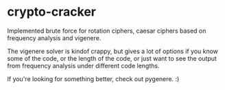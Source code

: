 crypto-cracker
==============

Implemented brute force for rotation ciphers, caesar ciphers based on
frequency analysis and vigenere.

The vigenere solver is kindof crappy, but gives a lot of options if
you know some of the code, or the length of the code, or just want to
see the output from frequency analysis under different code lengths.

If you're looking for something better, check out pygenere. :)